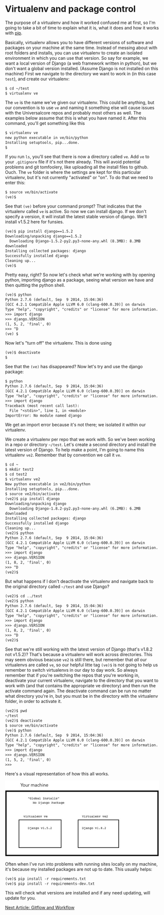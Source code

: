 # Virtualenv and package control

The purpose of a virtualenv and how it worked confused me at first, so I'm going to take a bit of time to explain what it is, what it does and how it works with [pip](https://pip.pypa.io/en/stable/).

Basically, virtualenv allows you to have different versions of software and packages on your machine at the same time. Instead of messing about with root folders and installs, you can use virtualenv to create an isolated environment in which you can use that version. So say for example, we want a local version of Django (a web framework written in python), but we don't want a global version installed. (Assume Django is not installed on this machine) First we navigate to the directory we want  to work in (in this case `test`), and create our virtualenv:

```
$ cd ~/test
$ virtualenv ve
```

The `ve` is the name we've given our virtualenv. This could be anything, but our convention is to use `ve` and naming it something else will cause issues with the Universalcore repos and probably most others as well. The examples below assume that this is what you have named it. After this command, you'll get something like this

```
$ virtualenv ve
new python executable in ve/bin/python
Installing setuptools, pip...done.
$
```

If you run `ls`, you'll see that there is now a directory called `ve`. Add `ve` to your `.gitignore` file if it's not there already. This will avoid potential problems and git tomfoolery, like uploading all the install files to github. Ouch. The `ve` folder is where the settings are kept for this particular virtualenv, but it's not currently "activated" or "on". To do that we need to enter this:
```
$ source ve/bin/activate
(ve)$
```

See that `(ve)` before your command prompt? That indicates that the virtualenv called `ve` is active. So now we can install django. If we don't specify a version, it will install the latest stable version of django. We'll install v1.5.2 here for funsies.

```
(ve)$ pip install django==1.5.2
Downloading/unpacking django==1.5.2
  Downloading Django-1.5.2-py2.py3-none-any.whl (8.3MB): 8.3MB downloaded
Installing collected packages: django
Successfully installed django
Cleaning up...
(ve)$
```


Pretty easy, right? So now let's check what we're working with by opening python, importing django as a package, seeing what version we have and then quitting the python shell.

```
(ve)$ python
Python 2.7.6 (default, Sep  9 2014, 15:04:36)
[GCC 4.2.1 Compatible Apple LLVM 6.0 (clang-600.0.39)] on darwin
Type "help", "copyright", "credits" or "license" for more information.
>>> import django
>>> django.VERSION
(1, 5, 2, 'final', 0)
>>> ^D
(ve) $
```

Now let's "turn off" the virtualenv. This is done using

```
(ve)$ deactivate
$
```

See that the `(ve)` has disappeared? Now let's try and use the django package:

```
$ python
Python 2.7.6 (default, Sep  9 2014, 15:04:36)
[GCC 4.2.1 Compatible Apple LLVM 6.0 (clang-600.0.39)] on darwin
Type "help", "copyright", "credits" or "license" for more information.
>>> import django
Traceback (most recent call last):
  File "<stdin>", line 1, in <module>
ImportError: No module named django
```

We get an import error because it's not there; we isolated it within our virtualenv.

We create a virtualenv per repo that we work with. So we've been working in a repo or directory `~/test`. Let's create a second directory and install the latest version of Django. To help make a point, I'm going to name this virtualenv `ve2`. Remember that by convention we call it `ve`.

```
$ cd ~
$ mkdir test2
$ cd test2
$ virtualenv ve2
New python executable in ve2/bin/python
Installing setuptools, pip...done.
$ source ve2/bin/activate
(ve2)$ pip install django
Downloading/unpacking django
  Downloading Django-1.8.2-py2.py3-none-any.whl (6.2MB): 6.2MB downloaded
Installing collected packages: django
Successfully installed django
Cleaning up...
(ve2)$ python
Python 2.7.6 (default, Sep  9 2014, 15:04:36)
[GCC 4.2.1 Compatible Apple LLVM 6.0 (clang-600.0.39)] on darwin
Type "help", "copyright", "credits" or "license" for more information.
>>> import django
>>> django.VERSION
(1, 8, 2, 'final', 0)
>>> ^D
(ve2)$
```

But what happens if I don't deactivate the virtualenv and navigate back to the original directory called `~/test` and use Django?

```
(ve2)$ cd ../test
(ve2)$ python
Python 2.7.6 (default, Sep  9 2014, 15:04:36)
[GCC 4.2.1 Compatible Apple LLVM 6.0 (clang-600.0.39)] on darwin
Type "help", "copyright", "credits" or "license" for more information.
>>> import django
>>> django.VERSION
(1, 8, 2, 'final', 0)
>>> ^D
(ve2)$
```

See that we're still working with the latest version of Django (that's v1.8.2 not v1.5.2)? That's because a virtualenv will work across directories. This may seem obvious beacuse `ve2` is still there, but remember that *all* our virtualenvs are called `ve`, so our helpful litte tag `(ve)$` is not going to help us remember to switch virtualenvs in our day to day work. So always remember that if you're switching the repos that you're working in, deactivate your current virtualenv, navigate to the directory that you want to work with (and that contains the appropriate ve directory) and then run the activate command again. The deactivate command can be run no matter what directory you're in, but you must be in the directory with the virtualenv folder, in order to activate it.

```
(ve2)$ pwd
~/test
(ve2)$ deactivate
$ source ve/bin/activate
(ve)$ python
Python 2.7.6 (default, Sep  9 2014, 15:04:36)
[GCC 4.2.1 Compatible Apple LLVM 6.0 (clang-600.0.39)] on darwin
Type "help", "copyright", "credits" or "license" for more information.
>>> import django
>>> django.VERSION
(1, 5, 2, 'final', 0)
>>>
```

Here's a visual representation of how this all works.

![alt text](../images/fig41.jpg "Title")

Often when I've run into problems with running sites locally on my machine, it's because my installed packages are not up to date. This usually helps:

```
(ve)$ pip install -r requirements.txt
(ve)$ pip install -r requirements-dev.txt
```

This will check what versions are installed and if any need updating, will update for you.

[Next Article: Gitflow and Workflow](./gitflow-and-workflow.html)
